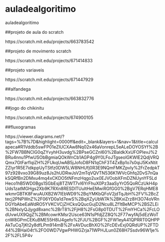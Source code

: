 # auladealgoritimo
auladealgoritimo
<p>##projeto de aula do scratch
<p>https://scratch.mit.edu/projects/663783542
<p>##projeto de movimento scratch
<p>https://scratch.mit.edu/projects/671414833
<p>##projeto variaveis
<p>https://scratch.mit.edu/projects/671447929
<p>##alfandega
<p>https://scratch.mit.edu/projects/663832776
<p>##jogo do chikinitu
<p>https://scratch.mit.edu/projects/674900105
<p>##fluxogramas
<P>https://viewer.diagrams.net/?tags=%7B%7D&highlight=0000ff&edit=_blank&layers=1&nav=1&title=calculapeca#R1Vddb5swFP01eZlUCXAw8Nq02x46aVonrepL5eALeDOYOSYf%2B%2FW7BBNCIG0qZYvyhH3uvdg%2BPseGCZnl60%2BaldkXxUFOPIevJ%2BRu4nnu1PfwUSObBgmiaQOkWnCb1AGP4g9Y0LFoJTgseolGKWlE2QdjVRQQmx7GtFarflqiZH%2FUkqUwAB5jJofoD8FN1qChF3T4ZxBp1o7s0qiJ5KxNtitZZIyr1R5E7idkppUyTStfz0DW5LW8NHUfj0R3E9NQmFMKZpvly%2FrZedpkT97z928vxo39G89uz8Js2hUDRwJsV2mTqVQVTN536K1WVcGhfq2DvS7nQakSQRfBn2DMxu4mq4xCKDO5tNFmzHqgo2ux0EJVOobXFmDZNUynYF5LdHeco1hB5WD0Bgs1SGbEsj8TZlWT7vI6YrFhuX0Pz3aaSyYrO5QoRCzUkH4pUds1zatMGHgs2Xb9K7RXn8RESDlTUultHeEMwiRGfGG0%2BgV7ERqHME8wkmrGBTK8FwuAUXB2W7IEbWD9%2BqYMKbQFoV2jdTqJbH%2FV%2BcZtecj2PNPWnZ%2F06YD0a1d7ewS%2BqXZyUbW7A%2BKxiZrz8H3O74oVRnDGYbAbeEaWdRO5YVKCVCjZHCksQQucGujD2Ncu8LZf1tBeMCP%2BSZLEi%2BNxlyQJjygd8xanc%2BrT8%2FjH8%2FsG8p0TDUT%2FmYHCa%2FcLOdUvwUX9QgZ%2BMcowrKMsr2Usce63N1sPfdjZZ8Q%2F77wyfAj5dEzWoTcnW8GPmCEKuBME55H8lJ4gefo%2FJU%2BGF%2FW1eyA41QPRRT0QHPPAkTuCq7jKt2y8dfLPm914mB%2FxAVDucBhXO%2FcDEvExj0QRdUP%2FTD44%2BHai04t%2FO0WD7VgwPHWGZrja71WPHJLun0Z68H7Ssdv96W1je%2F%2FL5P4v
